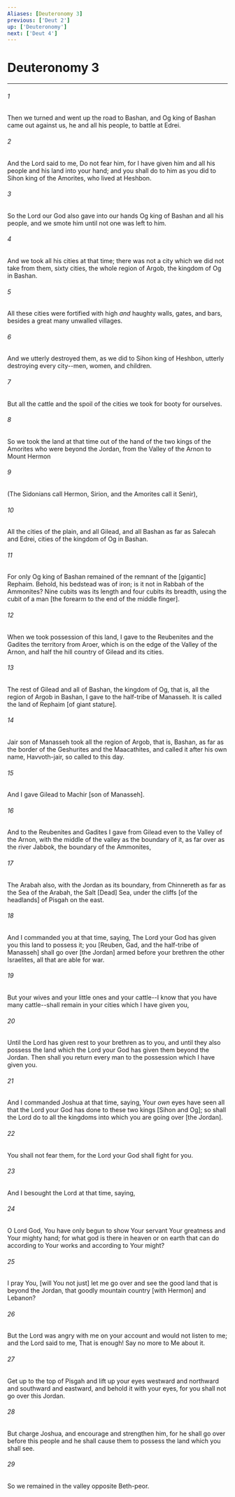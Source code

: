 ```yaml
---
Aliases: [Deuteronomy 3]
previous: ['Deut 2']
up: ['Deuteronomy']
next: ['Deut 4']
---
```

# Deuteronomy 3

***














###### 1 






Then we turned and went up the road to Bashan, and Og king of Bashan came out against us, he and all his people, to battle at Edrei. 













###### 2 






And the Lord said to me, Do not fear him, for I have given him and all his people and his land into your hand; and you shall do to him as you did to Sihon king of the Amorites, who lived at Heshbon. 













###### 3 






So the Lord our God also gave into our hands Og king of Bashan and all his people, and we smote him until not one was left to him. 













###### 4 






And we took all his cities at that time; there was not a city which we did not take from them, sixty cities, the whole region of Argob, the kingdom of Og in Bashan. 













###### 5 






All these cities were fortified with high _and_ haughty walls, gates, and bars, besides a great many unwalled villages. 













###### 6 






And we utterly destroyed them, as we did to Sihon king of Heshbon, utterly destroying every city--men, women, and children. 













###### 7 






But all the cattle and the spoil of the cities we took for booty for ourselves. 













###### 8 






So we took the land at that time out of the hand of the two kings of the Amorites who were beyond the Jordan, from the Valley of the Arnon to Mount Hermon 













###### 9 






(The Sidonians call Hermon, Sirion, and the Amorites call it Senir), 













###### 10 






All the cities of the plain, and all Gilead, and all Bashan as far as Salecah and Edrei, cities of the kingdom of Og in Bashan. 













###### 11 






For only Og king of Bashan remained of the remnant of the [gigantic] Rephaim. Behold, his bedstead was of iron; is it not in Rabbah of the Ammonites? Nine cubits was its length and four cubits its breadth, using the cubit of a man [the forearm to the end of the middle finger]. 













###### 12 






When we took possession of this land, I gave to the Reubenites and the Gadites the territory from Aroer, which is on the edge of the Valley of the Arnon, and half the hill country of Gilead and its cities. 













###### 13 






The rest of Gilead and all of Bashan, the kingdom of Og, that is, all the region of Argob in Bashan, I gave to the half-tribe of Manasseh. It is called the land of Rephaim [of giant stature]. 













###### 14 






Jair son of Manasseh took all the region of Argob, that is, Bashan, as far as the border of the Geshurites and the Maacathites, and called it after his own name, Havvoth-jair, so called to this day. 













###### 15 






And I gave Gilead to Machir [son of Manasseh]. 













###### 16 






And to the Reubenites and Gadites I gave from Gilead even to the Valley of the Arnon, with the middle of the valley as the boundary of it, as far over as the river Jabbok, the boundary of the Ammonites, 













###### 17 






The Arabah also, with the Jordan as its boundary, from Chinnereth as far as the Sea of the Arabah, the Salt [Dead] Sea, under the cliffs [of the headlands] of Pisgah on the east. 













###### 18 






And I commanded you at that time, saying, The Lord your God has given you this land to possess it; you [Reuben, Gad, and the half-tribe of Manasseh] shall go over [the Jordan] armed before your brethren the other Israelites, all that are able for war. 













###### 19 






But your wives and your little ones and your cattle--I know that you have many cattle--shall remain in your cities which I have given you, 













###### 20 






Until the Lord has given rest to your brethren as to you, and until they also possess the land which the Lord your God has given them beyond the Jordan. Then shall you return every man to the possession which I have given you. 













###### 21 






And I commanded Joshua at that time, saying, Your _own_ eyes have seen all that the Lord your God has done to these two kings [Sihon and Og]; so shall the Lord do to all the kingdoms into which you are going over [the Jordan]. 













###### 22 






You shall not fear them, for the Lord your God shall fight for you. 













###### 23 






And I besought the Lord at that time, saying, 













###### 24 






O Lord God, You have only begun to show Your servant Your greatness and Your mighty hand; for what god is there in heaven or on earth that can do according to Your works and according to Your might? 













###### 25 






I pray You, [will You not just] let me go over and see the good land that is beyond the Jordan, that goodly mountain country [with Hermon] and Lebanon? 













###### 26 






But the Lord was angry with me on your account and would not listen to me; and the Lord said to me, That is enough! Say no more to Me about it. 













###### 27 






Get up to the top of Pisgah and lift up your eyes westward and northward and southward and eastward, and behold it with your eyes, for you shall not go over this Jordan. 













###### 28 






But charge Joshua, and encourage and strengthen him, for he shall go over before this people and he shall cause them to possess the land which you shall see. 













###### 29 






So we remained in the valley opposite Beth-peor.
